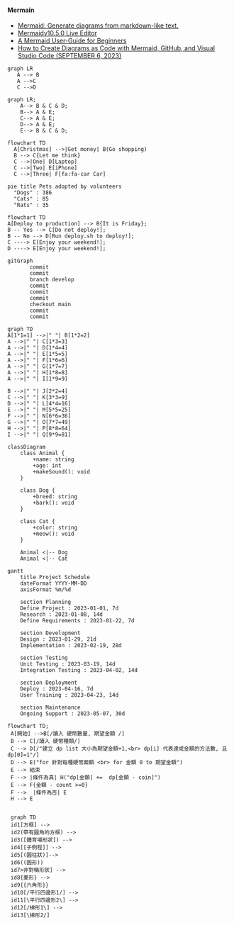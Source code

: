 #### Mermain

- [Mermaid: Generate diagrams from markdown-like text.](https://github.com/mermaid-js/mermaid/blob/develop/README.md)
- [Mermaidv10.5.0 Live Editor](https://mermaid.live/)
- [A Mermaid User-Guide for Beginners](https://mermaid.js.org/intro/getting-started.html)
- [How to Create Diagrams as Code with Mermaid, GitHub, and Visual Studio Code (SEPTEMBER 6, 2023)](https://www.freecodecamp.org/news/diagrams-as-code-with-mermaid-github-and-vs-code/)

```mermaid
graph LR
   A --> B
   A -->C
   C -->D
```

```mermaid
graph LR;
    A--> B & C & D;
    B--> A & E;
    C--> A & E;
    D--> A & E;
    E--> B & C & D;
```

```mermaid
flowchart TD
  A[Christmas] -->|Get money| B(Go shopping)
  B --> C{Let me think}
  C -->|One| D[Laptop]
  C -->|Two| E[iPhone]
  C -->|Three| F[fa:fa-car Car]
``` 

```mermaid
pie title Pets adopted by volunteers
  "Dogs" : 386
  "Cats" : 85
  "Rats" : 35
```

```mermaid
flowchart TD
A[Deploy to production] --> B{It is Friday};
B -- Yes --> C[Do not deploy!];
B -- No --> D[Run deploy.sh to deploy!];
C ----> E[Enjoy your weekend!];
D ----> E[Enjoy your weekend!];
```

```mermaid
gitGraph
       commit
       commit
       branch develop
       commit
       commit
       commit
       checkout main
       commit
       commit
```

```mermaid
graph TD
A[1*1=1] -->|" "| B[1*2=2]
A -->|" "| C[1*3=3]
A -->|" "| D[1*4=4]
A -->|" "| E[1*5=5]
A -->|" "| F[1*6=6]
A -->|" "| G[1*7=7]
A -->|" "| H[1*8=8]
A -->|" "| I[1*9=9]

B -->|" "| J[2*2=4]
C -->|" "| K[3*3=9]
D -->|" "| L[4*4=16]
E -->|" "| M[5*5=25]
F -->|" "| N[6*6=36]
G -->|" "| O[7*7=49]
H -->|" "| P[8*8=64]
I -->|" "| Q[9*9=81]
```

```mermaid
classDiagram
    class Animal {
        +name: string
        +age: int
        +makeSound(): void
    }

    class Dog {
        +breed: string
        +bark(): void
    }

    class Cat {
        +color: string
        +meow(): void
    }

    Animal <|-- Dog
    Animal <|-- Cat
```

```mermaid
gantt
    title Project Schedule
    dateFormat YYYY-MM-DD
    axisFormat %m/%d

    section Planning
    Define Project : 2023-01-01, 7d
    Research : 2023-01-08, 14d
    Define Requirements : 2023-01-22, 7d

    section Development
    Design : 2023-01-29, 21d
    Implementation : 2023-02-19, 28d

    section Testing
    Unit Testing : 2023-03-19, 14d
    Integration Testing : 2023-04-02, 14d

    section Deployment
    Deploy : 2023-04-16, 7d
    User Training : 2023-04-23, 14d

    section Maintenance
    Ongoing Support : 2023-05-07, 30d

```


```mermaid
flowchart TD;
 A[開始] -->B[/讀入 硬幣數量, 期望金額 /]
 B --> C[/讀入 硬幣種類/]
 C --> D[/"建立 dp list 大小為期望金額+1,<br> dp[i] 代表達成金額的方法數, 且dp[0]=1"/]
 D --> E("for 針對每種硬幣面額 <br> for 金額 0 to 期望金額")
 E --> 結束
 F --> |條件為真| H("dp[金額] +=  dp[金額 - coin]")
 E --> F{金額 - count >=0}
 F -->  |條件為否| E
 H --> E
```

```mermaid

 graph TD
 id1[方框] -->
 id2(帶有圓角的方框) -->
 id3([體育場形狀]) -->
 id4[[子例程]] -->
 id5[(圓柱狀)]-->
 id6((圓形))
 id7>非對稱形狀] -->
 id8{菱形} -->
 id9{{六角形}}
 id10[/平行四邊形1/] -->
 id11[\平行四邊形2\] -->
 id12[/梯形1\] -->
 id13[\梯形2/]
```
